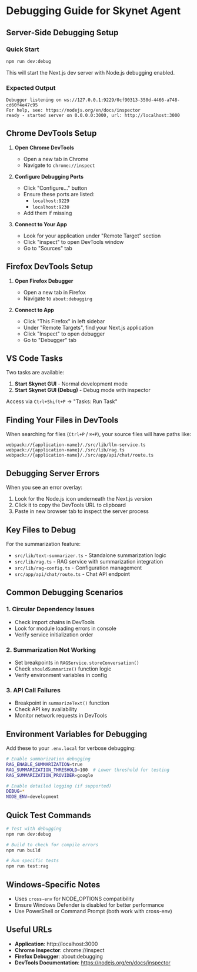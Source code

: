 # Debugging Guide for Skynet Agent

##  Server-Side Debugging Setup

### Quick Start
```bash
npm run dev:debug
```

This will start the Next.js dev server with Node.js debugging enabled.

### Expected Output
```
Debugger listening on ws://127.0.0.1:9229/0cf90313-350d-4466-a748-cd60f4e47c95
For help, see: https://nodejs.org/en/docs/inspector
ready - started server on 0.0.0.0:3000, url: http://localhost:3000
```

##  Chrome DevTools Setup

1. **Open Chrome DevTools**
   - Open a new tab in Chrome
   - Navigate to `chrome://inspect`

2. **Configure Debugging Ports**
   - Click "Configure..." button
   - Ensure these ports are listed:
     - `localhost:9229`
     - `localhost:9230`
   - Add them if missing

3. **Connect to Your App**
   - Look for your application under "Remote Target" section
   - Click "inspect" to open DevTools window
   - Go to "Sources" tab

##  Firefox DevTools Setup

1. **Open Firefox Debugger**
   - Open a new tab in Firefox
   - Navigate to `about:debugging`

2. **Connect to App**
   - Click "This Firefox" in left sidebar
   - Under "Remote Targets", find your Next.js application
   - Click "Inspect" to open debugger
   - Go to "Debugger" tab

##  VS Code Tasks

Two tasks are available:

1. **Start Skynet GUI** - Normal development mode
2. **Start Skynet GUI (Debug)** - Debug mode with inspector

Access via `Ctrl+Shift+P` → "Tasks: Run Task"

##  Finding Your Files in DevTools

When searching for files (`Ctrl+P` / `⌘+P`), your source files will have paths like:
```
webpack://{application-name}/./src/lib/llm-service.ts
webpack://{application-name}/./src/lib/rag.ts
webpack://{application-name}/./src/app/api/chat/route.ts
```

##  Debugging Server Errors

When you see an error overlay:
1. Look for the Node.js icon underneath the Next.js version
2. Click it to copy the DevTools URL to clipboard
3. Paste in new browser tab to inspect the server process

##  Key Files to Debug

For the summarization feature:
- `src/lib/text-summarizer.ts` - Standalone summarization logic
- `src/lib/rag.ts` - RAG service with summarization integration
- `src/lib/rag-config.ts` - Configuration management
- `src/app/api/chat/route.ts` - Chat API endpoint

##  Common Debugging Scenarios

### 1. Circular Dependency Issues
- Check import chains in DevTools
- Look for module loading errors in console
- Verify service initialization order

### 2. Summarization Not Working
- Set breakpoints in `RAGService.storeConversation()`
- Check `shouldSummarize()` function logic
- Verify environment variables in config

### 3. API Call Failures
- Breakpoint in `summarizeText()` function
- Check API key availability
- Monitor network requests in DevTools

##  Environment Variables for Debugging

Add these to your `.env.local` for verbose debugging:

```bash
# Enable summarization debugging
RAG_ENABLE_SUMMARIZATION=true
RAG_SUMMARIZATION_THRESHOLD=100  # Lower threshold for testing
RAG_SUMMARIZATION_PROVIDER=google

# Enable detailed logging (if supported)
DEBUG=*
NODE_ENV=development
```

##  Quick Test Commands

```bash
# Test with debugging
npm run dev:debug

# Build to check for compile errors
npm run build

# Run specific tests
npm run test:rag
```

##  Windows-Specific Notes

- Uses `cross-env` for NODE_OPTIONS compatibility
- Ensure Windows Defender is disabled for better performance
- Use PowerShell or Command Prompt (both work with cross-env)

##  Useful URLs

- **Application**: http://localhost:3000
- **Chrome Inspector**: chrome://inspect
- **Firefox Debugger**: about:debugging
- **DevTools Documentation**: https://nodejs.org/en/docs/inspector
